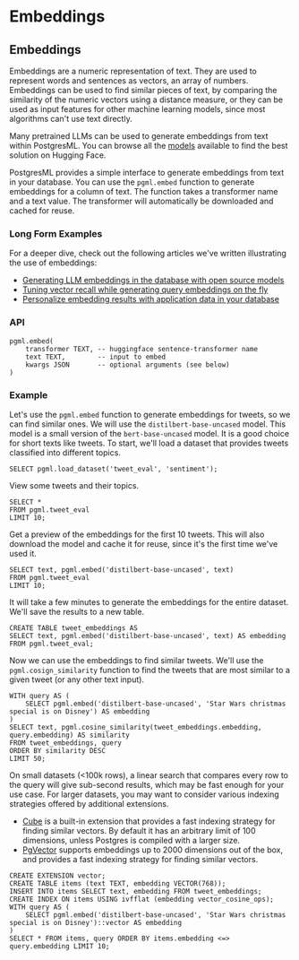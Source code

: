 # Embeddings

## Embeddings

Embeddings are a numeric representation of text. They are used to represent words and sentences as vectors, an array of numbers. Embeddings can be used to find similar pieces of text, by comparing the similarity of the numeric vectors using a distance measure, or they can be used as input features for other machine learning models, since most algorithms can't use text directly.

Many pretrained LLMs can be used to generate embeddings from text within PostgresML. You can browse all the [models](https://huggingface.co/models?library=sentence-transformers) available to find the best solution on Hugging Face.

PostgresML provides a simple interface to generate embeddings from text in your database. You can use the `pgml.embed` function to generate embeddings for a column of text. The function takes a transformer name and a text value. The transformer will automatically be downloaded and cached for reuse.

### Long Form Examples

For a deeper dive, check out the following articles we've written illustrating the use of embeddings:

* [Generating LLM embeddings in the database with open source models](https://postgresml.org/blog/generating-llm-embeddings-with-open-source-models-in-postgresml)
* [Tuning vector recall while generating query embeddings on the fly](https://postgresml.org/blog/tuning-vector-recall-while-generating-query-embeddings-in-the-database)
* [Personalize embedding results with application data in your database](https://postgresml.org/blog/personalize-embedding-results-with-application-data-in-your-database)

### API

```postgresql
pgml.embed(
    transformer TEXT, -- huggingface sentence-transformer name
    text TEXT,        -- input to embed
    kwargs JSON       -- optional arguments (see below)
)
```

### Example

Let's use the `pgml.embed` function to generate embeddings for tweets, so we can find similar ones. We will use the `distilbert-base-uncased` model. This model is a small version of the `bert-base-uncased` model. It is a good choice for short texts like tweets. To start, we'll load a dataset that provides tweets classified into different topics.

```postgresql
SELECT pgml.load_dataset('tweet_eval', 'sentiment');
```

View some tweets and their topics.

```postgresql
SELECT *
FROM pgml.tweet_eval
LIMIT 10;
```

Get a preview of the embeddings for the first 10 tweets. This will also download the model and cache it for reuse, since it's the first time we've used it.

```postgresql
SELECT text, pgml.embed('distilbert-base-uncased', text)
FROM pgml.tweet_eval
LIMIT 10;
```

It will take a few minutes to generate the embeddings for the entire dataset. We'll save the results to a new table.

```postgresql
CREATE TABLE tweet_embeddings AS
SELECT text, pgml.embed('distilbert-base-uncased', text) AS embedding
FROM pgml.tweet_eval;
```

Now we can use the embeddings to find similar tweets. We'll use the `pgml.cosign_similarity` function to find the tweets that are most similar to a given tweet (or any other text input).

```postgresql
WITH query AS (
    SELECT pgml.embed('distilbert-base-uncased', 'Star Wars christmas special is on Disney') AS embedding
)
SELECT text, pgml.cosine_similarity(tweet_embeddings.embedding, query.embedding) AS similarity
FROM tweet_embeddings, query
ORDER BY similarity DESC
LIMIT 50;
```

On small datasets (<100k rows), a linear search that compares every row to the query will give sub-second results, which may be fast enough for your use case. For larger datasets, you may want to consider various indexing strategies offered by additional extensions.

* [Cube](https://www.postgresql.org/docs/current/cube.html) is a built-in extension that provides a fast indexing strategy for finding similar vectors. By default it has an arbitrary limit of 100 dimensions, unless Postgres is compiled with a larger size.
* [PgVector](https://github.com/pgvector/pgvector) supports embeddings up to 2000 dimensions out of the box, and provides a fast indexing strategy for finding similar vectors.

```postgresql
CREATE EXTENSION vector;
CREATE TABLE items (text TEXT, embedding VECTOR(768));
INSERT INTO items SELECT text, embedding FROM tweet_embeddings;
CREATE INDEX ON items USING ivfflat (embedding vector_cosine_ops);
WITH query AS (
    SELECT pgml.embed('distilbert-base-uncased', 'Star Wars christmas special is on Disney')::vector AS embedding
)
SELECT * FROM items, query ORDER BY items.embedding <=> query.embedding LIMIT 10;
```
